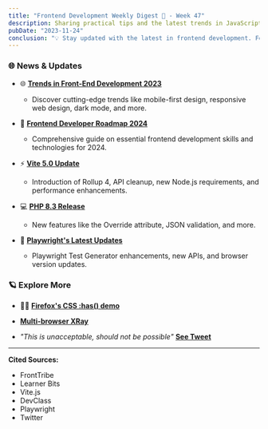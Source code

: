```yaml
---
title: "Frontend Development Weekly Digest 📰 - Week 47"
description: Sharing practical tips and the latest trends in JavaScript
pubDate: "2023-11-24"
conclusion: "💡 Stay updated with the latest in frontend development. Follow the links for more insights."
---
```


### 🌐 News & Updates

- 🌐 **[Trends in Front-End Development 2023](https://www.fronttribe.com/stories/front-end-development-trends-2023-guide?ref=zazen_code)**

  - Discover cutting-edge trends like mobile-first design, responsive web design, dark mode, and more.

- 🚀 **[Frontend Developer Roadmap 2024](https://learnerbits.com/frontend-developer-roadmap-2024/?ref=zazen_code)**

  - Comprehensive guide on essential frontend development skills and technologies for 2024.

- ⚡ **[Vite 5.0 Update](https://vitejs.dev/blog/announcing-vite5?ref=zazen_code)**

  - Introduction of Rollup 4, API cleanup, new Node.js requirements, and performance enhancements.

- 💻 **[PHP 8.3 Release](https://devclass.com/2023/11/23/php-8-3-is-released-with-new-features-as-8-0-heads-for-end-of-life/?ref=zazen_code)**

  - New features like the Override attribute, JSON validation, and more.

- 🌟 **[Playwright's Latest Updates](https://playwright.dev/docs/release-notes?ref=zazen_code)**

  - Playwright Test Generator enhancements, new APIs, and browser version updates.

### 🪐 Explore More

- 🐻🎈 **[Firefox's CSS :has() demo](https://twitter.com/i/status/1727022275747258873?ref=zazen_code)**

- **[Multi-browser XRay](https://twitter.com/wesbos/status/1727755227766350031?ref=zazen_code)**

- _"This is unacceptable, should not be possible"_ **[See Tweet](https://twitter.com/LinusEkenstam/status/1727357730833530954?ref=zazen_code)**

---

**Cited Sources:**

- FrontTribe
- Learner Bits
- Vite.js
- DevClass
- Playwright
- Twitter
